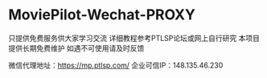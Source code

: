 # MoviePilot-Wechat-PROXY

只提供免费服务供大家学习交流
详细教程参考PTLSP论坛或网上自行研究
本项目提供长期免费维护 如遇不可使用请及时反馈

微信代理地址：https://mp.ptlsp.com/
企业可信IP：148.135.46.230
